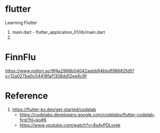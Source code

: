 # flutter
Learning Flutter

1. main.dart - flutter_application_01/lib/main.dart
2.


# FinnFlu
https://www.notion.so/9f4a2966b04042aebb94bbdf98682fd5?v=12a027ba0c04418faf1308dd12ee6c9f

# Reference
1. https://flutter-ko.dev/get-started/codelab
    - https://codelabs.developers.google.com/codelabs/flutter-codelab-first?hl=ko#6
    - https://www.youtube.com/watch?v=8sAyPDLorek